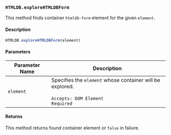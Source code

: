 ### `HTMLDB.exploreHTMLDBForm`

This method finds container `htmldb-form` element for the given `element`.

#### Description

```javascript
HTMLDB.exploreHTMLDBForm(element)
```

#### Parameters

| Parameter Name             | Description                               |
| -------------------------- | ----------------------------------------- |
| `element` | Specifies the `element` whose container will be explored.<br><br>`Accepts: DOM Element`<br>`Required` |

#### Returns

This method returns found container element or `false` in failure.